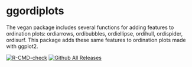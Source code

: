 # ggordiplots
The vegan package includes several functions for adding
    features to ordination plots: ordiarrows, ordibubbles, ordiellipse,
    ordihull, ordispider, ordisurf. This package adds these same
    features to ordination plots made with ggplot2.
<!-- badges: start -->
[![R-CMD-check](https://github.com/jfq3/ggordiplots/actions/workflows/R-CMD-check.yaml/badge.svg)](https://github.com/jfq3/ggordiplots/actions/workflows/R-CMD-check.yaml)
[![Github All Releases](https://img.shields.io/github/downloads/jfq3/ggordiplots/total.svg)]()
<!-- badges: end -->


